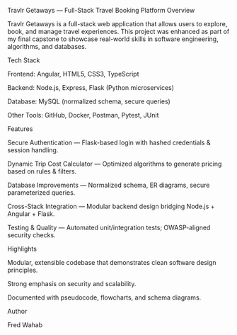 Travlr Getaways — Full-Stack Travel Booking Platform
Overview

Travlr Getaways is a full-stack web application that allows users to explore, book, and manage travel experiences. This project was enhanced as part of my final capstone to showcase real-world skills in software engineering, algorithms, and databases.

Tech Stack

Frontend: Angular, HTML5, CSS3, TypeScript

Backend: Node.js, Express, Flask (Python microservices)

Database: MySQL (normalized schema, secure queries)

Other Tools: GitHub, Docker, Postman, Pytest, JUnit

Features

Secure Authentication — Flask-based login with hashed credentials & session handling.

Dynamic Trip Cost Calculator — Optimized algorithms to generate pricing based on rules & filters.

Database Improvements — Normalized schema, ER diagrams, secure parameterized queries.

Cross-Stack Integration — Modular backend design bridging Node.js + Angular + Flask.

Testing & Quality — Automated unit/integration tests; OWASP-aligned security checks.

Highlights

Modular, extensible codebase that demonstrates clean software design principles.

Strong emphasis on security and scalability.

Documented with pseudocode, flowcharts, and schema diagrams.

Author

Fred Wahab
